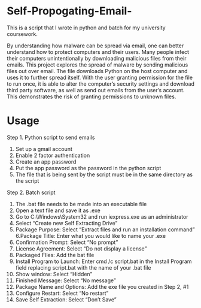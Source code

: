 # Self-Propogating-Email-

This is a script that I wrote in python and batch for my university coursework.

By understanding how malware can be spread via email, one can better understand how to protect computers and their users. Many people infect their computers unintentionally by downloading malicious files from their emails. This project explores the spread of malware by sending malicious files out over email. The file downloads Python on the host computer and uses it to further spread itself. With the user granting permission for the file to run once, it is able to alter the computer’s security settings and download third party software, as well as send out emails from the user’s account. This demonstrates the risk of granting permissions to unknown files.

# Usage 

Step 1. Python script to send emails

1. Set up a gmail account
2. Enable 2 factor authentication
3. Create an app password
4. Put the app password as the password in the python script 
5. The file that is being sent by the script must be in the same directory as the script

Step 2. Batch script
1. The .bat file needs to be made into an executable file
2. Open a text file and save it as .exe
3. Go to C:\Windows\System32 and run iexpress.exe as an administrator
4. Select “Create new Self Extracting Drive”
5. Package Purpose: Select “Extract files and run an installation command”
6.Package Title: Enter what you would like to name your .exe
7. Confirmation Prompt: Select “No prompt”
8. License Agreement: Select “Do not display a license”
9. Packaged FIles: Add the bat file
10. Install Program to Launch: Enter cmd /c script.bat in the Install Program field replacing script.bat with the name of your .bat file
11. Show window: Select “Hidden”
12. Finished Message: Select “No message”
13. Package Name and Options: Add the exe file you created in Step 2, #1
14. Configure Restart: Select “No restart”
15. Save Self Extraction: Select “Don’t Save”
